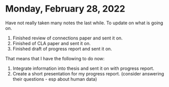 # Monday, February 28, 2022

Have not really taken many notes the last while. To update on what is going on.

1. Finished review of connections paper and sent it on.
2. Finished of CLA paper and sent it on.
3. Finished draft of progress report and sent it on.

That means that I have the following to do now:

1. Integrate information into thesis and sent it on with progress report.
2. Create a short presentation for my progress report. (consider answering their questions - esp about human data)